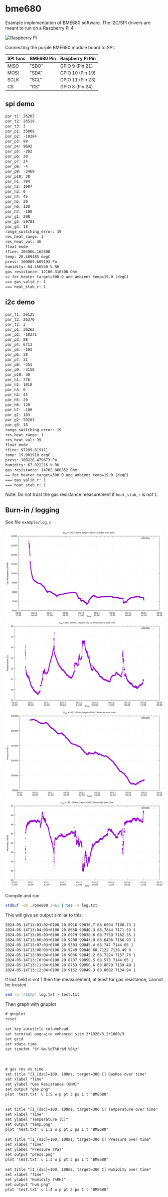 # bme680

Example implementation of BME680 software. The I2C/SPI drivers are meant to run on a Raspberry Pi 4.


![Raspberry Pi](.gitea/pi.png)

Connecting the purple BME680 module board to SPI:

| SPI func | BME680 Pin | Raspberry Pi Pin |
| -------- | ---------- | ---------------- |
| MISO     | "SDO"      | GPIO 9 (Pin 21)  |
| MOSI     | "SDA"      | GPIO 10 (Pin 19) |
| SCLK     | "SCL"      | GPIO 11 (Pin 23) |
| CS       | "CS"       | GPIO 8 (Pin 24)  |

## spi demo
```
par_t1: 26203
par_t2: 26519
par_t3: 3
par_p1: 35008
par_p2: -10284
par_p3: 88
par_p4: 9692
par_p5: -202
par_p6: 30
par_p7: 24
par_p8: -4
par_p9: -3469
par_p10: 30
par_h1: 794
par_h2: 1007
par_h3: 0
par_h4: 45
par_h5: 20
par_h6: 120
par_h7: -100
par_g1: 208
par_g2: 59781
par_g3: 18
range_switching_error: 19
res_heat_range: 1
res_heat_val: 46
float mode
tfine: 104906.162500
temp: 20.489485 degC
press: 100089.609193 Pa
humidity: 64.456540 % RH
gas resistance: 12100.310308 Ohm
== for heater target=300.0 and ambient temp=19.0 (degC)
=== gas_valid_r: 1
=== heat_stab_r: 1
```

## i2c demo
```
par_t1: 26125
par_t2: 26370
par_t3: 3
par_p1: 36262
par_p2: -10371
par_p3: 88
par_p4: 6713
par_p5: -103
par_p6: 30
par_p7: 31
par_p8: -251
par_p9: -3158
par_p10: 30
par_h1: 776
par_h2: 1010
par_h3: 0
par_h4: 45
par_h5: 20
par_h6: 120
par_h7: -100
par_g1: 183
par_g2: 59281
par_g3: 18
range_switching_error: 19
res_heat_range: 1
res_heat_val: 39
float mode
tfine: 97289.819111
temp: 19.001918 degC
press: 100226.479673 Pa
humidity: 67.022216 % RH
gas resistance: 14702.868852 Ohm
== for heater target=300.0 and ambient temp=19.0 (degC)
=== gas_valid_r: 1
=== heat_stab_r: 1
```

Note: Do not trust the gas resistance measurement if `heat_stab_r` is not `1`.

## Burn-in / logging

See file `example/log.c` 

![Graph of gas resistance measured over time](.gitea/gas.png)
![Graph of temperature measured over time](.gitea/temp.png)
![Graph of pressure measured over time](.gitea/press.png)
![Graph of humidity measured over time](.gitea/hum.png)

Compile and run
```sh
stdbuf -o0 ./bme680 2>&1 | tee -a log.txt
```

This will give an output similar to this:
```
2024-05-14T13:03:02+0100 20.8916 99836.7 68.6594 7180.73 1
2024-05-14T13:04:03+0100 20.8658 99840.3 68.7844 7171.53 1
2024-05-14T13:05:03+0100 20.8979 99838.6 68.7759 7162.35 1
2024-05-14T13:06:03+0100 20.9208 99843.8 68.6436 7166.93 1
2024-05-14T13:07:03+0100 20.9303 99845.4 68.747 7144.05 1
2024-05-14T13:08:03+0100 20.9249 99846 68.7122 7139.49 0
2024-05-14T13:09:04+0100 20.9036 99845.2 68.7224 7157.76 1
2024-05-14T13:10:04+0100 20.8737 99850.5 68.575 7144.05 1
2024-05-14T13:11:04+0100 20.8753 99850.6 68.8879 7139.49 1
2024-05-14T13:12:04+0100 20.9152 99849.3 68.8602 7134.94 1
```

If last field is not 1 then the measurement, at least for gas resistance, cannot be trusted.
```sh
sed -n '/1$/p' log.txt > test.txt
```

Then graph with gnuplot
```
# gnuplot
reset

set key autotitle columnhead
set terminal pngcairo enhanced size 2*1920/3,2*1080/3
set grid
set xdata time
set timefmt "%Y-%m-%dT%H:%M:%S%z"



# gas res vs time 
set title "[I_{dac}=100, 100ms, target=300 C] GasRes over time"
set xlabel "Time"
set ylabel "Gas Resistance (OHM)"
set output "gas.png"
plot 'test.txt' u 1:5 w p pt 3 ps 1 t "BME680"


set title "[I_{dac}=100, 100ms, target=300 C] Temperature over time"
set xlabel "Time"
set ylabel "Temperature (C)"
set output "temp.png"
plot 'test.txt' u 1:2 w p pt 3 ps 1 t "BME680"

set title "[I_{dac}=100, 100ms, target=300 C] Pressure over time"
set xlabel "Time"
set ylabel "Pressure (Pa)"
set output "press.png"
plot 'test.txt' u 1:3 w p pt 3 ps 1 t "BME680"

set title "[I_{dac}=100, 100ms, target=300 C] Humidity over time"
set xlabel "Time"
set ylabel "Humidity (%RH)"
set output "hum.png"
plot 'test.txt' u 1:4 w p pt 3 ps 1 t "BME680"
```
